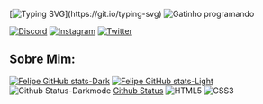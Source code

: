 [![Typing SVG](https://readme-typing-svg.herokuapp.com?font=Electrolize&weight=500&size=25&pause=1000&color=B80E00&random=true&width=435&lines=Bem-vindo+ao+meu+GitHub;Que+tal+me+seguir%3F;Feito+por+Felipe+Monteiro;)](https://git.io/typing-svg)
![Gatinho programando](https://github.com/lipemont/lipemont/assets/162990243/1118c717-cf11-4c65-9291-6b1baf624d0d)

[![Discord](https://img.shields.io/badge/Discord-5865F2.svg?style=for-the-badge&logo=Discord&logoColor=white)](https://discord.com/invite/wZnAQ7WX)
[![Instagram](https://img.shields.io/badge/Instagram-E4405F.svg?style=for-the-badge&logo=Instagram&logoColor=white)](https://www.instagram.com/lipemont_?igsh=Y2NnbHZzMzA2dWF6)
[![Twitter](https://img.shields.io/badge/Twitter-1D9BF0.svg?style=for-the-badge&logo=Twitter&logoColor=white)](https://twitter.com/lipemontx_)
</br>
## Sobre Mim:
[![Felipe GitHub stats-Dark](https://github-readme-stats.vercel.app/api?username=lipemont&show_icons=true&theme=dark#gh-dark-mode-only)](https://github.com/lipemont/github-readme-stats#gh-dark-mode-only)
[![Felipe GitHub stats-Light](https://github-readme-stats.vercel.app/api?username=lipemont&show_icons=true&theme=default#gh-light-mode-only)](https://github.com/lipemont/github-readme-stats#gh-light-mode-only)![Github Status-Darkmode](https://github-readme-stats.vercel.app/api/top-langs/?username=lipemont&layout=compact&theme=dark#gh-dark-mode-only)
[Github Status](https://github-readme-stats.vercel.app/api/top-langs/?username=lipemont&layout=compact&theme=default#gh-light-mode-only)
![HTML5](https://img.shields.io/badge/HTML5-E34F26.svg?style=for-the-badge&logo=HTML5&logoColor=white)
![CSS3](https://img.shields.io/badge/CSS3-1572B6.svg?style=for-the-badge&logo=CSS3&logoColor=white)
